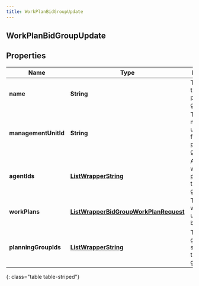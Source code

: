 ```yaml
---
title: WorkPlanBidGroupUpdate
---
```

## WorkPlanBidGroupUpdate

## Properties

|Name | Type | Description | Notes|
|------------ | ------------- | ------------- | -------------|
| **name** | **String** | The name of the work plan bid group | [optional] |
| **managementUnitId** | **String** | The management unit ID used for this work plan bid group | [optional] |
| **agentIds** | [**ListWrapperString**](ListWrapperString.html) | Agent IDs who participate in this bid group | [optional] |
| **workPlans** | [**ListWrapperBidGroupWorkPlanRequest**](ListWrapperBidGroupWorkPlanRequest.html) | The list of work plans used in this bid group | [optional] |
| **planningGroupIds** | [**ListWrapperString**](ListWrapperString.html) | The planning group IDs selected in this bid group | [optional] |
{: class="table table-striped"}


